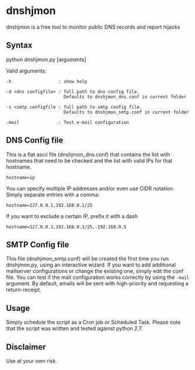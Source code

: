 dnshjmon
========

dnshjmon is a free tool to monitor public DNS records and report hijacks


Syntax
------
python dnshjmon.py [arguments]

Valid arguments:


    -h                  : show help

    -d <dns configfile> : full path to dns config file.
                          Defaults to dnshjmon_dns.conf in current folder
  
    -s <smtp configfile : full path to smtp config file.
                          Defaults to dnshjmon_smtp.conf in current folder

    -mail               : Test e-mail configuration

	

DNS Config file
----------------
This is a flat ascii file (dnshjmon_dns.conf) that contains the list with hostnames that need to be checked and the list with valid IPs for that hostname.

`hostname=ip`

You can specify multiple IP addresses and/or even use CIDR notation. Simply separate entries with a comma:

`hostname=127.0.0.1,192.168.0.1/25`

If you want to exclude a certain IP, prefix it with a dash  

`hostname=127.0.0.1,192.168.0.1/25,-192.168.0.5`


SMTP Config file
----------------
This file (dnshjmon_smtp.conf) will be created the first time you run dnshjmon.py, using an interactive wizard.
If you want to add additional mailserver configurations or change the existing one, simply edit the conf file.
You can test if the mail configuration works correctly by using the `-mail` argument.
By default, emails will be sent with high-priority and requesting a return-receipt.

Usage
-----

Simply schedule the script as a Cron job or Scheduled Task.
Please note that the script was written and tested against python 2.7.

Disclaimer
----------
Use at your own risk.
